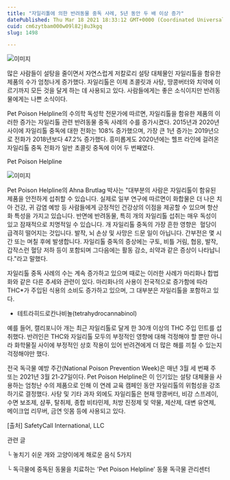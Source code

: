```yaml
---
title: "자일리톨에 의한 반려동물 중독 사례, 5년 동안 두 배 이상 증가"
datePublished: Thu Mar 18 2021 18:33:12 GMT+0000 (Coordinated Universal Time)
cuid: cm6zytbam000w09l82j8u3kgq
slug: 1498

---
```



![이미지](https://cdn.hashnode.com/res/hashnode/image/upload/v1739247091769/04114358-eb81-4ff3-860a-52f071b2152b.jpeg)

많은 사람들이 설탕을 줄이면서 자연스럽게 저칼로리 설탕 대체물인 자일리톨을 함유한 제품의 수가 엄청나게 증가했다. 자일리톨은 이제 초콜릿과 사탕, 땅콩버터와 치약에 이르기까지 모든 것을 달게 하는 데 사용되고 있다. 사람들에게는 좋은 소식이지만 반려동물에게는 나쁜 소식이다.

Pet Poison Helpline의 수의학 독성학 전문가에 따르면, 자일리톨을 함유한 제품의 이러한 증가는 자일리톨 관련 반려동물 중독 사례의 수를 증가시켰다. 2015년과 2020년 사이에 자일리톨 중독에 대한 전화는 108% 증가했으며, 가장 큰 1년 증가는 2019년으로 전화가 2018년보다 47.2% 증가했다. 흥미롭게도 2020년에는 헬프 라인에 걸려온 자일리톨 중독 전화가 일반 초콜릿 중독에 이어 두 번째였다.

Pet Poison Helpline

![이미지](https://cdn.hashnode.com/res/hashnode/image/upload/v1739247093534/cc5793ef-6e6b-47a1-a688-63a0db9321b2.jpeg)

Pet Poison Helpline의 Ahna Brutlag 박사는 "대부분의 사람은 자일리톨이 함유된 제품을 안전하게 섭취할 수 있습니다. 실제로 일부 연구에 따르면이 화합물은 더 나은 치아 건강, 귀 감염 예방 등 사람들에게 긍정적인 건강상의 이점을 제공할 수 있으며 항산화 특성을 가지고 있습니다.  반면에 반려동물, 특히 개의 자일리톨 섭취는 매우 독성이 있고 잠재적으로 치명적일 수 있습니다. 개 자일리톨 중독의 가장 흔한 영향은  혈당이 급격히 떨어지는 것입니다. 발작, 뇌 손상 및 사망은 드문 일이 아닙니다. 간부전은 몇 시간 또는 며칠 후에 발생합니다. 자일리톨 중독의 증상에는 구토, 비틀 거림, 협응, 발작, 갑작스런 혈당 저하 등이 포함되며 그다음에는 활동 감소, 쇠약과 같은 증상이 나타납니다."라고 말했다.

자일리톨 중독 사례의 수는 계속 증가하고 있으며 때로는 이러한 사례가 마리화나 합법화와 같은 다른 추세와 관련이 있다. 마리화나의 사용이 전국적으로 증가함에 따라 THC*가 주입된 식용의 소비도 증가하고 있으며, 그 대부분은 자일리톨을 포함하고 있다.

* 테트라히드로칸나비놀(tetrahydrocannabinol)

예를 들어, 캘리포니아 개는 최근 자일리톨로 달게 한 30개 이상의 THC 주입 민트를 섭취했다. 반려인은 THC와 자일리톨 모두의 부정적인 영향에 대해 걱정해야 할 뿐만 아니라 화학물질 사이에 부정적인 상호 작용이 있어 반려견에게 더 많은 해를 끼칠 수 있는지 걱정해야만 했다.

전국 독극물 예방 주간(National Poison Prevention Week)은 매년 3월 세 번째 주 또는 2021년 3월 21-27일이다. Pet Poison Helpline은 이 인기있는 설탕 대체물을 사용하는 엄청난 수의 제품으로 인해 이 연례 교육 캠페인 동안 자일리톨의 위험성을 강조하기로 결정했다. 사탕 및 기타 과자 외에도 자일리톨은 현재 땅콩버터, 비강 스프레이, 수면 보조제, 샴푸, 탈취제, 종합 비타민제, 처방 진정제 및 약물, 제산제, 대변 유연제, 메이크업 리무버, 금연 잇몸 등에 사용되고 있다.

[출처] SafetyCall International, LLC

관련 글

└ 놓치기 쉬운 개와 고양이에게 해로운 음식 5가지

└ 독극물에 중독된 동물을 치료하는 'Pet Poison Helpline' 동물 독극물 관리센터